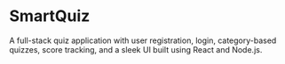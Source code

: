 # SmartQuiz
A full-stack quiz application with user registration, login, category-based quizzes, score tracking, and a sleek UI built using React and Node.js.
